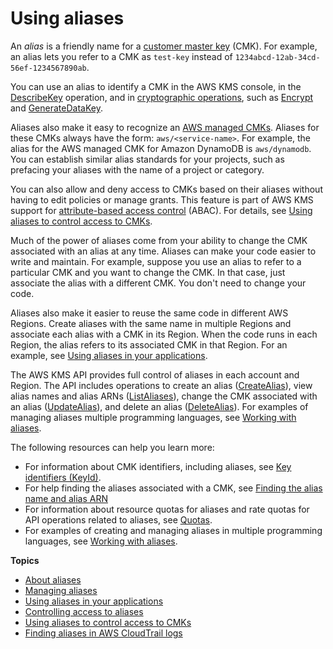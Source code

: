 # Using aliases<a name="kms-alias"></a>

An *alias* is a friendly name for a [customer master key](concepts.md#master_keys) \(CMK\)\. For example, an alias lets you refer to a CMK as `test-key` instead of `1234abcd-12ab-34cd-56ef-1234567890ab`\. 

You can use an alias to identify a CMK in the AWS KMS console, in the [DescribeKey](https://docs.aws.amazon.com/kms/latest/APIReference/API_DescribeKey.html) operation, and in [cryptographic operations](concepts.md#cryptographic-operations), such as [Encrypt](https://docs.aws.amazon.com/kms/latest/APIReference/API_Encrypt.html) and [GenerateDataKey](https://docs.aws.amazon.com/kms/latest/APIReference/API_GenerateDataKey.html)\. 

Aliases also make it easy to recognize an [AWS managed CMKs](concepts.md#aws-managed-cmk)\. Aliases for these CMKs always have the form: `aws/<service-name>`\. For example, the alias for the AWS managed CMK for Amazon DynamoDB is `aws/dynamodb`\. You can establish similar alias standards for your projects, such as prefacing your aliases with the name of a project or category\.

You can also allow and deny access to CMKs based on their aliases without having to edit policies or manage grants\. This feature is part of AWS KMS support for [attribute\-based access control](abac.md) \(ABAC\)\. For details, see [Using aliases to control access to CMKs](alias-authorization.md)\.

Much of the power of aliases come from your ability to change the CMK associated with an alias at any time\. Aliases can make your code easier to write and maintain\. For example, suppose you use an alias to refer to a particular CMK and you want to change the CMK\. In that case, just associate the alias with a different CMK\. You don't need to change your code\. 

Aliases also make it easier to reuse the same code in different AWS Regions\. Create aliases with the same name in multiple Regions and associate each alias with a CMK in its Region\. When the code runs in each Region, the alias refers to its associated CMK in that Region\. For an example, see [Using aliases in your applications](alias-using.md)\.

The AWS KMS API provides full control of aliases in each account and Region\. The API includes operations to create an alias \([CreateAlias](https://docs.aws.amazon.com/kms/latest/APIReference/API_CreateAlias.html)\), view alias names and alias ARNs \([ListAliases](https://docs.aws.amazon.com/kms/latest/APIReference/API_ListAliases.html)\), change the CMK associated with an alias \([UpdateAlias](https://docs.aws.amazon.com/kms/latest/APIReference/API_UpdateAlias.html)\), and delete an alias \([DeleteAlias](https://docs.aws.amazon.com/kms/latest/APIReference/API_DeleteAlias.html)\)\. For examples of managing aliases multiple programming languages, see [Working with aliases](programming-aliases.md)\.

The following resources can help you learn more:
+ For information about CMK identifiers, including aliases, see [Key identifiers \(KeyId\)](concepts.md#key-id)\.
+ For help finding the aliases associated with a CMK, see [Finding the alias name and alias ARN](find-cmk-alias.md)
+ For information about resource quotas for aliases and rate quotas for API operations related to aliases, see [Quotas](limits.md)\.
+ For examples of creating and managing aliases in multiple programming languages, see [Working with aliases](programming-aliases.md)\.

**Topics**
+ [About aliases](alias-about.md)
+ [Managing aliases](alias-manage.md)
+ [Using aliases in your applications](alias-using.md)
+ [Controlling access to aliases](alias-access.md)
+ [Using aliases to control access to CMKs](alias-authorization.md)
+ [Finding aliases in AWS CloudTrail logs](alias-ct.md)